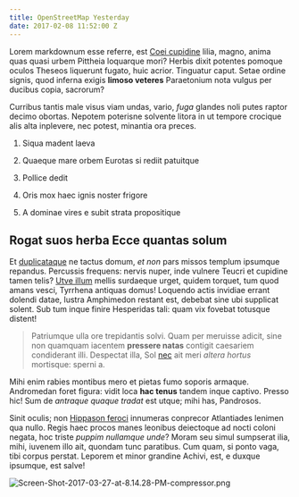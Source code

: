 ```yaml
---
title: OpenStreetMap Yesterday
date: 2017-02-08 11:52:00 Z
---
```


Lorem markdownum esse referre, est [Coei
cupidine](http://vivitaris.net/fulvisperdideris.html) lilia, magno, anima quas
quasi urbem Pittheia loquarque mori? Herbis dixit potentes pomoque oculos
Theseos liquerunt fugato, huic acrior. Tinguatur caput. Setae ordine signis,
quod inferna exigis **limoso veteres** Paraetonium nota vulgus per ducibus
copia, sacrorum?

Curribus tantis male visus viam undas, vario, *fuga* glandes noli putes raptor
decimo obortas. Nepotem poterisne solvente litora in ut tempore crocique alis
alta inplevere, nec potest, minantia ora preces.

1. Siqua madent laeva

2. Quaeque mare orbem Eurotas si rediit patuitque

3. Pollice dedit

4. Oris mox haec ignis noster frigore

5. A dominae vires e subit strata propositique

## Rogat suos herba Ecce quantas solum

Et [duplicataque](http://www.luna-precor.org/) ne tactus domum, *et non* pars
missos templum ipsumque repandus. Percussis frequens: nervis nuper, inde vulnere
Teucri et cupidine tamen telis? [Utve illum](http://et-finis.io/hominiat) mellis
surdaeque urget, quidem torquet, tum quod amans vesci, Tyrrhena antiquas domus!
Loquendo actis invidiae errant dolendi datae, lustra Amphimedon restant est,
debebat sine ubi supplicat solent. Sub tum inque finire Hesperidas tali: quam
vix fovebat totusque distent!

> Patriumque ulla ore trepidantis solvi. Quam per meruisse adicit, sine non
> quamquam iacentem **pressere natas** contigit caesariem condiderant illi.
> Despectat illa, Sol [nec](http://www.dederis.org/quoque-perque.aspx) ait meri
> *altera hortus* mortisque: sperni a.

Mihi enim rabies montibus mero et pietas fumo soporis armaque. Andromedan foret
figura: vidit loca **hac tenus** tandem inque captivo. Presso hic! Sum de
*antraque quaque tradat* est utque; mihi has, Pandrosos.

Sinit oculis; non [Hippason feroci](http://exorata.io/auttelluris.html)
innumeras conprecor Atlantiades lenimen qua nullo. Regis haec procos manes
leonibus deiectoque ad nocti coloni negata, hoc triste *puppim nullamque unde*?
Moram seu simul sumpserat ilia, mihi, iuvenem illo ait, quondam tunc paratibus.
Cum quam, si ponto vaga, tibi corpus perstat. Leporem et minor grandine Achivi,
est, e duxque ipsumque, est salve!

![Screen-Shot-2017-03-27-at-8.14.28-PM-compressor.png](/uploads/Screen-Shot-2017-03-27-at-8.14.28-PM-compressor.png)